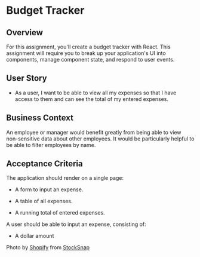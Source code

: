 # Budget Tracker

## Overview

For this assignment, you'll create a budget tracker with React. This assignment will require you to break up your application's UI into components, manage component state, and respond to user events.

## User Story

* As a user, I want to be able to view all my expenses so that I have access to them and can see the total of my entered expenses.

## Business Context

An employee or manager would benefit greatly from being able to view non-sensitive data about other employees. It would be particularly helpful to be able to filter employees by name.

## Acceptance Criteria

The application should render on a single page:

  * A form to input an expense.

  * A table of all expenses.

  * A running total of entered expenses.
  
A user should be able to input an expense, consisting of: 

  * A dollar amount




Photo by <a href="https://stocksnap.io/author/56793">Shopify</a> from <a href="https://stocksnap.io">StockSnap</a>

